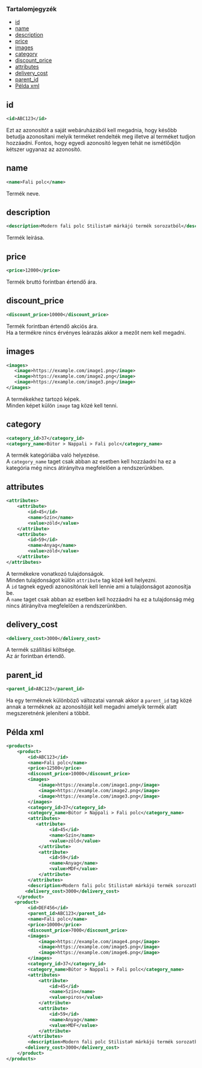 ### Tartalomjegyzék

* [id](#id)
* [name](#name)
* [description](#description)
* [price](#price)
* [images](#images)
* [category](#category)
* [discount_price](#discount_price)
* [attributes](#attributes)
* [delivery_cost](#delivery_cost)
* [parent_id](#parent_id)
* [Példa xml](#példa-xml)

## id

``` xml
<id>ABC123</id>
```
Ezt az azonosítót a saját webáruházából kell megadnia, hogy később betudja azonosítani melyik terméket rendelték meg illetve al terméket tudjon hozzáadni.
Fontos, hogy egyedi azonosító legyen tehát ne ismétlődjön kétszer ugyanaz az azonosító.

## name

``` xml
<name>Fali polc</name>
```
Termék neve.

## description

``` xml
<description>Modern fali polc Stilista® márkájú termék sorozatból</description>
```
Termék leírása.

## price

``` xml
<price>12000</price>
```
Termék bruttó forintban értendő ára.

## discount_price

``` xml
<discount_price>10000</discount_price>
```
Termék forintban értendő akciós ára.  
Ha a termékre nincs érvényes leárazás akkor a mezőt nem kell megadni.

## images

``` xml
<images>
   <image>https://example.com/image1.png</image>
   <image>https://example.com/image2.png</image>
   <image>https://example.com/image3.png</image>
</images>
```
A termékekhez tartozó képek.  
Minden képet külön `image` tag közé kell tenni.

## category

``` xml
<category_id>37</category_id>
<category_name>Bútor > Nappali > Fali polc</category_name>
```
A termék kategóriába való helyezése.  
A `category_name` taget csak abban az esetben kell hozzáadni ha ez a kategória még nincs átirányítva megfelelően a rendszerünkben.

## attributes

``` xml
<attributes>
    <attribute>
        <id>45</id>
        <name>Szín</name>
        <value>zöld</value>
    </attribute>
    <attribute>
        <id>59</id>
        <name>Anyag</name>
        <value>zöld</value>
    </attribute>
</attributes>
```
A termékekre vonatkozó tulajdonságok.  
Minden tulajdonságot külön `attribute` tag közé kell helyezni.  
A `id` tagnek egyedi azonosítónak kell lennie ami a tulajdonságot azonosítja be.  
A `name` taget csak abban az esetben kell hozzáadni ha ez a tulajdonság még nincs átirányítva megfelelően a rendszerünkben.

## delivery_cost

``` xml
<delivery_cost>3000</delivery_cost>
```
A termék szállítási költsége.  
Az ár forintban értendő.

## parent_id

``` xml
<parent_id>ABC123</parent_id>
```

Ha egy terméknek különböző változatai vannak akkor a `parent_id` tag közé annak a terméknek az azonosítóját kell megadni amelyik termék alatt megszeretnénk jeleníteni a többit.

## Példa xml

``` xml
<products>
    <product>
        <id>ABC123</id>
        <name>Fali polc</name>
        <price>12500</price>
        <discount_price>10000</discount_price>
        <images>
            <image>https://example.com/image1.png</image>
            <image>https://example.com/image2.png</image>
            <image>https://example.com/image3.png</image>
        </images>
        <category_id>37</category_id>
        <category_name>Bútor > Nappali > Fali polc</category_name>
        <attributes>
           <attribute>
                <id>45</id>
                <name>Szín</name>
                <value>zöld</value>
            </attribute>
            <attribute>
                <id>59</id>
                <name>Anyag</name>
                <value>MDF</value>
            </attribute>
        </attributes>
        <description>Modern fali polc Stilista® márkájú termék sorozatból VOLATO köszönhetően a lebegtető hatásnak gyönyörű kelléke lesz a szobának. Polc szélessége 3,8 cm és max. teherbírása 10 kg függően a fal anyagától, amelyre a polc el lesz helyezve.</description>
       <delivery_cost>3000</delivery_cost>
    </product>
   <product>
        <id>DEF456</id>
        <parent_id>ABC123</parent_id>
        <name>Fali polc</name>
        <price>10000</price>
        <discount_price>7000</discount_price>
        <images>
            <image>https://example.com/image4.png</image>
            <image>https://example.com/image5.png</image>
            <image>https://example.com/image6.png</image>
        </images>
        <category_id>37</category_id>
        <category_name>Bútor > Nappali > Fali polc</category_name>
        <attributes>
            <attribute>
                <id>45</id>
                <name>Szín</name>
                <value>piros</value>
            </attribute>
            <attribute>
                <id>59</id>
                <name>Anyag</name>
                <value>MDF</value>
            </attribute>
        </attributes>
        <description>Modern fali polc Stilista® márkájú termék sorozatból VOLATO köszönhetően a lebegtető hatásnak gyönyörű kelléke lesz a szobának. Polc szélessége 3,8 cm és max. teherbírása 10 kg függően a fal anyagától, amelyre a polc el lesz helyezve.</description>
       <delivery_cost>3000</delivery_cost>
    </product>
</products>
```

